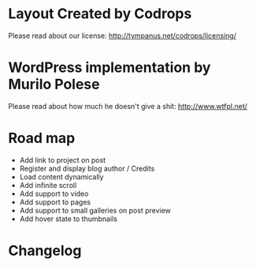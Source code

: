 # Layout Created by Codrops

Please read about our license: http://tympanus.net/codrops/licensing/

# WordPress implementation by Murilo Polese

Please read about how much he doesn't give a shit: http://www.wtfpl.net/

# Road map
* Add link to project on post
* Register and display blog author / Credits
* Load content dynamically
* Add infinite scroll
* Add support to video
* Add support to pages
* Add support to small galleries on post preview
* Add hover state to thumbnails

# Changelog